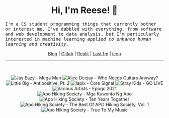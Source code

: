 <h1 align="center">Hi, I'm Reese! 👋</h1>

<p><samp>I'm a CS student programming things that currently bother or interest me. I've dabbled with everything, from software and web development to data analysis, but I'm particularly interested in machine learning <i>applied to enhance human learning and creativity.</i></p></samp>

<p align="center">
 <a href="https://renys.dev">Blog</a> | <a href="https://gitlab.com/renys">Gitlab</a> | <a href="https://replit.com/@renys">Replit</a> | <a href="https://last.fm/user/i-dle">Last.fm</a> | <a href="https://picrew.me/en/image_maker/1453974">icon</a>
</p>

<hr class="dotted">
<br>
<!-- lastfm -->
<p align="center"><img src="https://lastfm.freetls.fastly.net/i/u/64s/1305b6fbaf874b12e838db1d874dc694.jpg" title="Jay Eazy - Mega Man"> <img src="https://lastfm.freetls.fastly.net/i/u/64s/f6bf55ded14fbdb79fc41bc3cf44117b.jpg" title="Alice Deejay - Who Needs Guitars Anyway?"> <img src="https://lastfm.freetls.fastly.net/i/u/64s/3294e186a4af32ea733a2069ca014f04.jpg" title="Little Big - Antipositive, Pt. 2"> <img src="https://lastfm.freetls.fastly.net/i/u/64s/5544e7d2bab220cefe5f7847b4d38a46.jpg" title="lapix - Core Signal"> <img src="https://lastfm.freetls.fastly.net/i/u/64s/83d8d498c6b51dfd6766e6180497361a.jpg" title="Stray Kids - GO LIVE"> <img src="https://lastfm.freetls.fastly.net/i/u/64s/01d751530787bcb9a3195e5136ece9fb.jpg" title="Various Artists - Epoqc 2021"> <img src="https://lastfm.freetls.fastly.net/i/u/64s/e6ff2463642c467a8af2d86ce3cb68b9.jpg" title="Apo Hiking Society - Mga Kuwento Ng Apo"> <img src="https://lastfm.freetls.fastly.net/i/u/64s/0b93db132ef6ca5749c20dec81e9cb77.jpg" title="Apo Hiking Society - Ten Years Together"> <img src="https://lastfm.freetls.fastly.net/i/u/64s/cb8d028778c51504a0c1a4fb5329b18e.png" title="Apo Hiking Society - The Best Of APO Hiking Society, Vol. 1"> <img src="https://lastfm.freetls.fastly.net/i/u/64s/a64300b7571719770cdffe60c2270a97.png" title="Apo Hiking Society - True To My Music"> </p>

